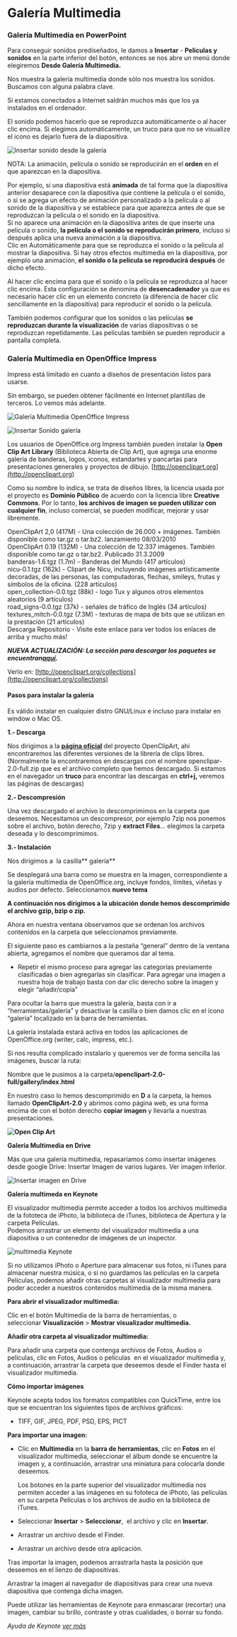 # Galería Multimedia

### Galería Multimedia en PowerPoint

Para conseguir sonidos prediseñados, le damos a **Insertar** \- **Películas y sonidos** en la parte inferior del botón, entonces se nos abre un menú donde elegiremos **Desde Galería Multimedia.**

Nos muestra la galería multimedia donde sólo nos muestra los sonidos. Buscamos con alguna palabra clave.

Si estamos conectados a Internet saldrán muchos más que los ya instalados en el ordenador.

El sonido podemos hacerlo que se reproduzca automáticamente o al hacer clic encima. Si elegimos automáticamente, un truco para que no se visualize el icono es dejarlo fuera de la diapositiva.


![Insertar sonido desde la galería](img/insertarsonidodesdegaletia.png "Sondio desde la Galería")






NOTA: La animación, película o sonido se reproducirán en el **orden** en el que aparezcan en la diapositiva.

Por ejemplo, si una diapositiva está **animada** de tal forma que la diapositiva anterior desaparece con la diapositiva que contiene la película o el sonido, o si se agrega un efecto de animación personalizado a la película o al sonido de la diapositiva y se establece para que aparezca antes de que se reproduzcan la película o el sonido en la diapositiva.  
Si no aparece una animación en la diapositiva antes de que inserte una película o sonido, **la película o el sonido se reproducirán primero**, incluso si después aplica una nueva animación a la diapositiva.  
Clic en Automáticamente para que se reproduzca el sonido o la película al mostrar la diapositiva. Si hay otros efectos multimedia en la diapositiva, por ejemplo una animación, **el sonido o la película se reproducirá después** de dicho efecto.

  
Al hacer clic encima para que el sonido o la película se reproduzca al hacer clic encima. Esta configuración se denomina de **desencadenador** ya que es necesario hacer clic en un elemento concreto (a diferencia de hacer clic sencillamente en la diapositiva) para reproducir el sonido o la película.

  
También podemos configurar que los sonidos o las películas **se reproduzcan durante la visualización** de varias diapositivas o se reproduzcan repetidamente. Las películas también se pueden reproducir a pantalla completa.

### Galería Multimedia en OpenOffice Impress

Impress está limitado en cuanto a diseños de presentación listos para usarse.

Sin embargo, se pueden obtener fácilmente en Internet plantillas de terceros. Lo vemos más adelante.

  

![Galería Multimedia OpenOffice Impress](img/galeriaOpenOffice.png "Galería Multimedia OpenOffice Impress")







![Insertar Sonido galería ](img/insertar-sonido-desde-galer.png "Insertar Sonido galería ")






Los usuarios de OpenOffice.org Impress también pueden instalar la **Open Clip Art Library** (Biblioteca Abierta de Clip Art), que agrega una enorme galería de banderas, logos, iconos, estandartes y pancartas para presentaciones generales y proyectos de dibujo. [http://openclipart.org](http://openclipart.org)

Como su nombre lo indica, se trata de diseños libres, la licencia usada por el proyecto es **Dominio Público** de acuerdo con la licencia libre **Creative Commons**. Por lo tanto, **los archivos de imagen se pueden utilizar con cualquier fin**, incluso comercial, se pueden modificar, mejorar y usar libremente.

OpenClipArt 2,0 (417M) - Una colección de 26.000 + imágenes. También disponible como tar.gz o tar.bz2. lanzamiento 08/03/2010  
OpenClipArt 0.19 (132M) - Una colección de 12.337 imágenes. También disponible como tar.gz o tar.bz2. Publicado 31.3.2009  
banderas-1.6.tgz (1.7m) - Banderas del Mundo (417 artículos)  
nicu-0.1.tgz (162k) - Clipart de Nicu, incluyendo imágenes artísticamente decoradas, de las personas, las computadoras, flechas, smileys, frutas y símbolos de la oficina. (228 artículos)  
open_collection-0.0.tgz (88k) - logo Tux y algunos otros elementos aleatorios (9 artículos)  
road_signs-0.0.tgz (37k) - señales de tráfico de Inglés (34 artículos)  
textures_mitch-0.0.tgz (7.3M) - texturas de mapa de bits que se utilizan en la prestación (21 artículos)  
Descarga Repositorio - Visite este enlace para ver todos los enlaces de arriba y mucho más!

_**NUEVA ACTUALIZACIÓN: **La sección para descargar los paquetes se encuentran**[aquí](http://www.openclipart.org/packages).**_

Verlo en: [http://openclipart.org/collections](http://openclipart.org/collections)

#### Pasos para instalar la galería

Es válido instalar en cualquier distro GNU/Linux e incluso para instalar en window o Mac OS.

**1.- Descarga**

Nos dirigimos a la [**página oficial**](http://openclipart.org/media/viewfile/downloads.xml) del proyecto OpenClipArt, ahí encontraremos las diferentes versiones de la librería de clips libres. (Normalmente la encontraremos en descargas con el nombre openclipar-2.0-full.zip que es el archivo completo que hemos descargado. Si estamos en el navegador un **truco** para encontrar las descargas en **ctrl+j,** veremos las páginas de descargas)

**2.- Descompresión**

Una vez descargado el archivo lo descomprimimos en la carpeta que deseemos. Necesitamos un descompresor, por ejemplo 7zip nos ponemos sobre el archivo, botón derecho, 7zip y **extract Files**... elegimos la carpeta deseada y lo descomprimimos.

**3.- Instalación**

Nos dirigimos a  la casilla** galería**

Se desplegará una barra como se muestra en la imagen, correspondiente a la galería multimedia de OpenOffice.org, incluye fondos, límites, viñetas y audios por defecto. Seleccionamos **nuevo tema**

**A continuación nos dirigimos a la ubicación donde hemos descomprimido el archivo gzip, bzip o zip.**

Ahora en nuestra ventana observamos que se ordenan los archivos contenidos en la carpeta que seleccionamos previamente.

El siguiente paso es cambiarnos a la pestaña “general” dentro de la ventana abierta, agregamos el nombre que queramos dar al tema.

*   Repetir el mismo proceso para agregar las categorías previamente clasificadas o bien agregarlas sin clasificar. Para agregar una imagen a nuestra hoja de trabajo basta con dar clic derecho sobre la imagen y elegir “añadir/copia”

Para ocultar la barra que muestra la galería, basta con ir a “herramientas/galería” y desactivar la casilla o bien damos clic en el icono “galería” localizado en la barra de herramientas.

La galería instalada estará activa en todos las aplicaciones de OpenOffice.org (writer, calc, impress, etc.).

Si nos resulta complicado instalarlo y queremos ver de forma sencilla las imágenes, buscar la ruta:

Nombre que le pusimos a la carpeta/**openclipart-2.0-full/gallery/index.html**

En nuestro caso lo hemos descomprimido en **D** a la carpeta, la hemos llamado **OpenClipArt-2.0** y abrimos como página web, es una forma encima de con el botón derecho **copiar imagen** y llevarla a nuestras presentaciones.


**![Open Clip Art](img/openClipArt.png "Open Clip Art")**






**Galería Multimedia en Drive**

Más que una galería multimedia, repasaríamos como insertar imágenes desde google Drive: Insertar Imagen de varios lugares. Ver imagen inferior.


![Insertar imagen en Drive](img/insertarimagen.png "Insertar imagen en Drive")






**Galería multimeda en Keynote**

El visualizador multimedia permite acceder a todos los archivos multimedia de la fototeca de iPhoto, la biblioteca de iTunes, biblioteca de Apertura y la carpeta Películas.  
Podemos arrastrar un elemento del visualizador multimedia a una diapositiva o un contenedor de imágenes de un inspector.


![multimedia Keynote](img/multimediaKeynote.png "multimedia Keynote")






Si no utilizamos iPhoto o Aperture para almacenar sus fotos, ni iTunes para almacenar nuestra música, o si no guardamos las películas en la carpeta Películas, podemos añadir otras carpetas al visualizador multimedia para poder acceder a nuestros contenidos multimedia de la misma manera.

  
**Para abrir el visualizador multimedia:**

  
Clic en el botón Multimedia de la barra de herramientas, o seleccionar **Visualización** \> **Mostrar visualizador multimedia.**

**Añadir otra carpeta al visualizador multimedia:**

Para añadir una carpeta que contenga archivos de Fotos, Audios o películas, clic en Fotos, Audios o películas  en el visualizador multimedia y, a continuación, arrastrar la carpeta que deseemos desde el Finder hasta el visualizador multimedia.

**Cómo importar imágenes**

Keynote acepta todos los formatos compatibles con QuickTime, entre los que se encuentran los siguientes tipos de archivos gráficos:

*   TIFF, GIF, JPEG, PDF, PSD, EPS, PICT
    

**Para importar una imagen:**

*   Clic en **Multimedia** en la **barra de herramientas**, clic en **Fotos** en el visualizador multimedia, seleccionar el álbum donde se encuentre la imagen y, a continuación, arrastrar una miniatura para colocarla donde deseemos.
    
    Los botones en la parte superior del visualizador multimedia nos permiten acceder a las imágenes en su fototeca de iPhoto, las películas en su carpeta Películas o los archivos de audio en la biblioteca de iTunes.
    
*   Seleccionar **Insertar** \> **Seleccionar**,  el archivo y clic en **Insertar**.
    
*   Arrastrar un archivo desde el Finder.
    
*   Arrastrar un archivo desde otra aplicación.
    

Tras importar la imagen, podemos arrastrarla hasta la posición que deseemos en el lienzo de diapositivas.

Arrastrar la imagen al navegador de diapositivas para crear una nueva diapositiva que contenga dicha imagen.

Puede utilizar las herramientas de Keynote para enmascarar (recortar) una imagen, cambiar su brillo, contraste y otras cualidades, o borrar su fondo.

_Ayuda de Keynote [ver más](http://support.apple.com/)_

